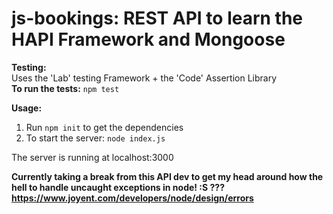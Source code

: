 # js-bookings: REST API to learn the HAPI Framework and Mongoose

**Testing:**   
Uses the 'Lab' testing Framework + the 'Code' Assertion Library  
**To run the tests:** `npm test`

**Usage:**  
1. Run `npm init` to get the dependencies  
2. To start the server: `node index.js`      

The server is running at localhost:3000      

**Currently taking a break from this API dev to get my head around
how the hell to handle uncaught exceptions in node! :S ??? 
https://www.joyent.com/developers/node/design/errors**
